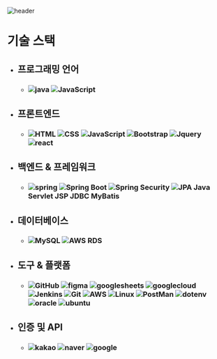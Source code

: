 ![header](https://capsule-render.vercel.app/api?type=wave&color=auto&height=300&section=header&text=capsule%20render&fontSize=90)
# 기술 스택
- ##  프로그래밍 언어
  - ### ![java](https://img.shields.io/badge/java-007396?style=flat-square&logo=java&logoColor=white)  ![JavaScript](https://img.shields.io/badge/JavaScript-F7DF1E?logo=javascript&logoColor=black)  
- ## 프론트엔드
  - ### ![HTML](https://img.shields.io/badge/HTML-E34F26?logo=html5&logoColor=white) ![CSS](https://img.shields.io/badge/CSS-1572B6?logo=css3&logoColor=white) ![JavaScript](https://img.shields.io/badge/JavaScript-F7DF1E?logo=javascript&logoColor=black) ![Bootstrap](https://img.shields.io/badge/Bootstrap-7952B3?logo=bootstrap&logoColor=white) ![Jquery](https://img.shields.io/badge/jQuery-0769AD?style=flat-square&logo=jQuery&logoColor=white)  ![react](https://img.shields.io/badge/React-61DAFB?style=flat-square&logo=React&logoColor=black)
- ## 백엔드 & 프레임워크
  - ### ![spring](https://img.shields.io/badge/Spring-6DB33F?style=flat-square&logo=Spring&logoColor=white)  ![Spring Boot](https://img.shields.io/badge/Spring%20Boot-6DB33F?logo=springboot&logoColor=white)  ![Spring Security](https://img.shields.io/badge/Spring%20Security-6DB33F?logo=springsecurity&logoColor=white)  ![JPA](https://img.shields.io/badge/JPA-6DB33F?logo=hibernate&logoColor=white)  Java Servlet   JSP   JDBC   MyBatis 
- ## 데이터베이스
  - ### ![MySQL](https://img.shields.io/badge/MySQL-4479A1?logo=mysql&logoColor=white)  ![AWS RDS](https://img.shields.io/badge/AWS%20RDS-232F3E?logo=amazonaws&logoColor=white)
- ## 도구 & 플랫폼
  - ### ![GitHub](https://img.shields.io/badge/GitHub-181717?logo=github&logoColor=white) ![figma](https://img.shields.io/badge/figma-F24E1E?logo=figma&logoColor=black) ![googlesheets](https://img.shields.io/badge/googlesheets-34A853?logo=googlesheets&logoColor=white) ![googlecloud](https://img.shields.io/badge/googlecloud-4285F4?style=flat-square&logo=googlecloud&logoColor=white)  ![Jenkins](https://img.shields.io/badge/Jenkins-D24939?logo=jenkins&logoColor=white)  ![Git](https://img.shields.io/badge/Git-F05032?logo=git&logoColor=white)  ![AWS](https://img.shields.io/badge/AWS-232F3E?logo=amazonaws&logoColor=white)  ![Linux](https://img.shields.io/badge/Linux-FCC624?style=flat-square&logo=linux&logoColor=black)  ![PostMan](https://img.shields.io/badge/Postman-FF6C37?style=flat-square&logo=Postman&logoColor=white)  ![dotenv](https://img.shields.io/badge/dotenv-ECD53F?logo=dotenv&logoColor=black)  ![oracle](https://img.shields.io/badge/oracle-F80000?logo=oracle&logoColor=white)  ![ubuntu](https://img.shields.io/badge/ubuntu-E95420?logo=oracle&logoColor=white)

- ## 인증 및 API
  - ### ![kakao](https://img.shields.io/badge/kakao%20API-FFCD00?style=flat-square&logo=kakao&logoColor=black) ![naver](https://img.shields.io/badge/naver%20API-03C75A?style=flat-square&logo=naver&logoColor=white) ![google](https://img.shields.io/badge/google%20API-4285F4?style=flat-square&logo=google&logoColor=white) 
